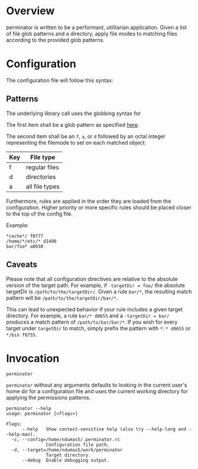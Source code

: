 # Overview
perminator is written to be a performant, utilitarian application. Given a list of file glob patterns and a directory, apply file modes to matching files according to the provided glob patterns.


# Configuration
The configuration file will follow this syntax:

## Patterns
The underlying library call uses the globbing syntax for

The first item shall be a glob pattern as specified [here](https://golang.org/pkg/path/filepath/#Match).

The second item shall be an `f`, `a`, or `d` followed by an octal integer representing the filemode to set on each matched object:

| Key | File type |
| --- | --------- |
| f   | regular files |
| d   | directories |
| a   | all file types |

Furthermore, rules are applied in the order they are loaded from the configuration. Higher priority or more specific rules should be placed closer to the top of the config file.

Example:

```
*cache*/ f0777
/home/*/etc/* d1400
bar/foo* a0650
```

## Caveats
Please note that all configuration directives are relative to the absolute version of the target path. For example, if `-targetDir = foo/` the absolute targetDir is `/path/to/the/targetDir/`. Given a rule `bar/*`, the resulting match pattern will be `/path/to/the/targetDir/bar/*`.

This can lead to unexpected behavior if your rule includes a given target directory. For example, a rule `bar/* d0655` and a `-targetDir = bar/` produces a match pattern of `/path/to/bar/bar/*`. If you wish for every target under `targetDir` to match, simply prefix the pattern with `*`: `* d0655` or `*/bin f0755`.

# Invocation
```
perminator
```
`perminator` without any arguments defaults to looking in the current user's home dir for a configuration file and uses the current working directory for applying the permissions patterns.

```
perminator --help
usage: perminator [<flags>]

Flags:
      --help   Show context-sensitive help (also try --help-long and --help-man).
  -c, --config=/home/ndumas5/.perminator.rc
               Configuration file path.
  -d, --target=/home/ndumas5/work/perminator
               Target directory.
      --debug  Enable debugging output.
```
